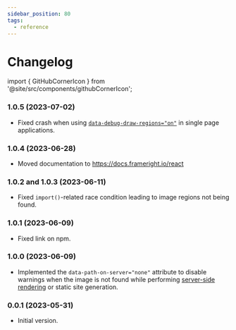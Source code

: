```yaml
---
sidebar_position: 80
tags:
  - reference
---
```


# Changelog

import { GitHubCornerIcon } from '@site/src/components/githubCornerIcon';

<GitHubCornerIcon href="https://github.com/Frameright/react-image-display-control" />

### 1.0.5 (2023-07-02)

- Fixed crash when using
  [`data-debug-draw-regions="on"`](../web-component/attribute-ref.md) in
  single page applications.

### 1.0.4 (2023-06-28)

- Moved documentation to https://docs.frameright.io/react

### 1.0.2 and 1.0.3 (2023-06-11)

- Fixed `import()`-related race condition leading to image regions not being
  found.

### 1.0.1 (2023-06-09)

- Fixed link on npm.

### 1.0.0 (2023-06-09)

- Implemented the `data-path-on-server="none"` attribute to disable warnings
  when the image is not found while performing
  [server-side rendering](ssr.md) or static site generation.

### 0.0.1 (2023-05-31)

- Initial version.

